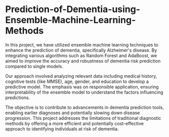# Prediction-of-Dementia-using-Ensemble-Machine-Learning-Methods

In this project, we have utilized ensemble machine learning techniques to enhance the prediction of dementia, specifically Alzheimer's disease. By integrating various algorithms such as Random Forest and AdaBoost, we aimed to improve the accuracy and robustness of dementia risk prediction compared to single models. 

Our approach involved analyzing relevant data including medical history, cognitive tests (like MMSE), age, gender, and education to develop a predictive model. The emphasis was on responsible application, ensuring interpretability of the ensemble model to understand the factors influencing predictions.

The objective is to contribute to advancements in dementia prediction tools, enabling earlier diagnoses and potentially slowing down disease progression. This project addresses the limitations of traditional diagnostic methods by offering a more efficient and potentially cost-effective approach to identifying individuals at risk of dementia.

